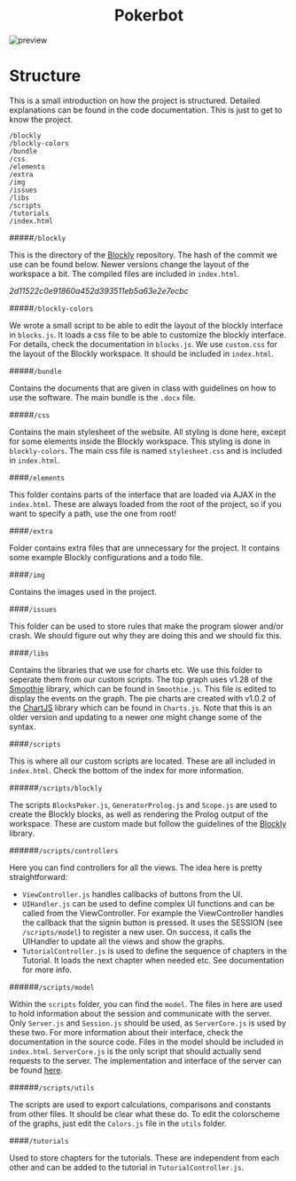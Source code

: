 <h1 align="center">
  Pokerbot
</h1>

![preview](https://raw.githubusercontent.com/Dtai/PokerbotWebclient/master/img/preview.png)

# Structure

This is a small introduction on how the project is structured. Detailed explanations can be found in the code documentation. This is just to get to know the project.

```
/blockly
/blockly-colors
/bundle
/css
/elements
/extra
/img
/issues
/libs
/scripts
/tutorials
/index.html
```

#####`/blockly`

This is the directory of the [Blockly](https://github.com/google/blockly) repository. The hash of the commit we use can be found below. Newer versions change the layout of the workspace a bit. The compiled files are included in `index.html`.

*2d11522c0e91860a452d393511eb5a63e2e7ecbc*

#####`/blockly-colors`

We wrote a small script to be able to edit the layout of the blockly interface in `blocks.js`. It loads a css file to be able to customize the blockly interface. For details, check the documentation in `blocks.js`. We use `custom.css` for the layout of the Blockly workspace. It should be included in `index.html`.

#####`/bundle`

Contains the documents that are given in class with guidelines on how to use the software. The main bundle is the `.docx` file.

#####`/css`

Contains the main stylesheet of the website. All styling is done here, except for some elements inside the Blockly workspace. This styling is done in `blockly-colors`. The main css file is named `stylesheet.css` and is included in `index.html`.

####`/elements`

This folder contains parts of the interface that are loaded via AJAX in the `index.html`. These are always loaded from the root of the project, so if you want to specify a path, use the one from root!

####`/extra`

Folder contains extra files that are unnecessary for the project. It contains some example Blockly configurations and a todo file.

####`/img`

Contains the images used in the project.

####`/issues`

This folder can be used to store rules that make the program slower and/or crash. We should figure out why they are doing this and we should fix this.

####`/libs`

Contains the libraries that we use for charts etc. We use this folder to seperate them from our custom scripts. The top graph uses v1.28 of the [Smoothie](http://smoothiecharts.org) library, which can be found in `Smoothie.js`. This file is edited to display the events on the graph. The pie charts are created with v1.0.2 of the [ChartJS](http://www.chartjs.org) library which can be found in `Charts.js`. Note that this is an older version and updating to a newer one might change some of the syntax.

####`/scripts`

This is where all our custom scripts are located. These are all included in `index.html`. Check the bottom of the index for more information.

######`/scripts/blockly`

The scripts `BlocksPoker.js`, `GeneratorProlog.js` and `Scope.js` are used to create the Blockly blocks, as well as rendering the Prolog output of the workspace. These are custom made but follow the guidelines of the [Blockly](https://github.com/google/blockly) library.

######`/scripts/controllers`

Here you can find controllers for all the views. The idea here is pretty straightforward:

- `ViewController.js` handles callbacks of buttons from the UI.
- `UIHandler.js` can be used to define complex UI functions and can be called from the ViewController. For example the ViewController handles the callback that the signin button is pressed. It uses the SESSION (see `/scripts/model`) to register a new user. On success, it calls the UIHandler to update all the views and show the graphs.
- `TutorialController.js` is used to define the sequence of chapters in the Tutorial. It loads the next chapter when needed etc. See documentation for more info.

######`/scripts/model`

Within the `scripts` folder, you can find the `model`. The files in here are used to hold information about the session and communicate with the server. Only `Server.js` and `Session.js` should be used, as `ServerCore.js` is used by these two. For more information about their interface, check the documentation in the source code. Files in the model should be included in `index.html`. `ServerCore.js` is the only script that should actually send requests to the server. The implementation and interface of the server can be found [here](https://github.com/Dtai/Webserver).


######`/scripts/utils`

The scripts are used to export calculations, comparisons and constants from other files. It should be clear what these do. To edit the colorscheme of the graphs, just edit the `Colors.js` file in the `utils` folder.

####`/tutorials`

Used to store chapters for the tutorials. These are independent from each other and can be added to the tutorial in `TutorialController.js`.
